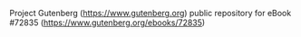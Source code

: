 Project Gutenberg (https://www.gutenberg.org) public repository
for eBook #72835 (https://www.gutenberg.org/ebooks/72835)
